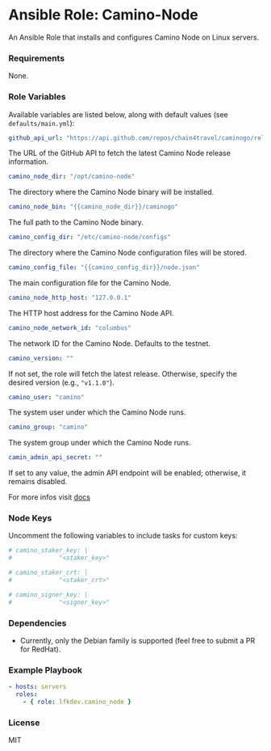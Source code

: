 # Ansible Role: Camino-Node

An Ansible Role that installs and configures Camino Node on Linux servers.

### Requirements
None.

### Role Variables
Available variables are listed below, along with default values (see `defaults/main.yml`):

```yaml
github_api_url: "https://api.github.com/repos/chain4travel/caminogo/releases"
```
The URL of the GitHub API to fetch the latest Camino Node release information.

```yaml
camino_node_dir: "/opt/camino-node"
```
The directory where the Camino Node binary will be installed.

```yaml
camino_node_bin: "{{camino_node_dir}}/caminogo"
```
The full path to the Camino Node binary.

```yaml
camino_config_dir: "/etc/camino-node/configs"
```
The directory where the Camino Node configuration files will be stored.

```yaml
camino_config_file: "{{camino_config_dir}}/node.json"
```
The main configuration file for the Camino Node.

```yaml
camino_node_http_host: "127.0.0.1"
```
The HTTP host address for the Camino Node API.

```yaml
camino_node_network_id: "columbus"
```
The network ID for the Camino Node. Defaults to the testnet.

```yaml
camino_version: ""
```
If not set, the role will fetch the latest release. Otherwise, specify the desired version (e.g., `"v1.1.0"`).

```yaml
camino_user: "camino"
```
The system user under which the Camino Node runs.

```yaml
camino_group: "camino"
```
The system group under which the Camino Node runs.

```yaml
camin_admin_api_secret: ""
```
If set to any value, the admin API endpoint will be enabled; otherwise, it remains disabled.

For more infos visit [docs](https://docs.camino.network/camino-node/configuration/)
 
### Node Keys
Uncomment the following variables to include tasks for custom keys:

```yaml
# camino_staker_key: |
#             "<staker_key>"

# camino_staker_crt: |
#             "<staker_crt>"

# camino_signer_key: |
#             "<signer_key>"
```

### Dependencies
- Currently, only the Debian family is supported (feel free to submit a PR for RedHat).

### Example Playbook
```yaml
- hosts: servers
  roles:
    - { role: lfkdev.camino_node }
```

### License
MIT
